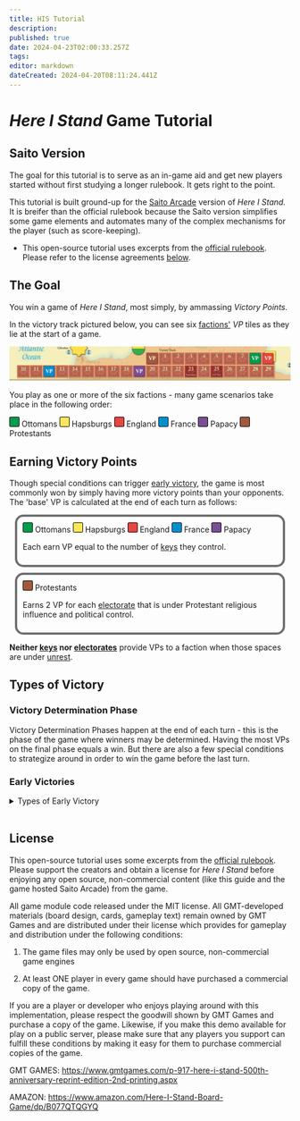 ```yaml
---
title: HIS Tutorial
description: 
published: true
date: 2024-04-23T02:00:33.257Z
tags: 
editor: markdown
dateCreated: 2024-04-20T08:11:24.441Z
---
```


# *Here I Stand* Game Tutorial

## Saito Version

The goal for this tutorial is to serve as an in-game aid and get new players started without first studying a longer rulebook. It gets right to the point.

This tutorial is built ground-up for the <a href="saito.io/arcade">Saito Arcade</a> version of *Here I Stand.* It is breifer than the official rulebook because the Saito version simplifies some game elements and automates many of the complex mechanisms for the player (such as score-keeping).


* This open-source tutorial uses excerpts from the [official rulebook](https://www.gmtgames.com/living_rules/HIS-Rules-2010.pdf). Please refer to the license agreements <a href="#license">below</a>.

## The Goal

You win a game of *Here I Stand*, most simply, by ammassing *Victory Points.*

In the victory track pictured below, you can see six <a href=#factions onclick="flashDiv()">factions'</a> *VP* tiles as they lie at the start of a game. 

![his-victory-track-gamestart.png](/his-victory-track-gamestart.png)

You play as one or more of the six factions - many game scenarios take place in the following order:
<br>
<div class="factionBox" style="background-color: #019d4c;"></div> Ottomans

<div class="factionBox" style="background-color: #fce75a;"></div> Hapsburgs

<div  class="factionBox" style="background-color: #e54640;"></div> England

<div  class="factionBox" style="background-color: #0090cf;"></div> France

<div  class="factionBox" style="background-color: #7b4d96;"></div> Papacy

<div  class="factionBox" style="background-color: #a2583d;"></div> Protestants


## Earning Victory Points

Though special conditions can trigger <a href="#early">early victory</a>, the game is most commonly won by simply having more victory points than your opponents. The 'base' VP is calculated at the end of each turn as follows:

<div class="box">
<div class="factionBox" style="background-color: #019d4c;"></div> Ottomans

<div class="factionBox" style="background-color: #fce75a;"></div> Hapsburgs

<div class="factionBox" style="background-color: #e54640;"></div> England

<div class="factionBox" style="background-color: #0090cf;"></div> France

<div class="factionBox" style="background-color: #7b4d96;"></div> Papacy
<br>

Each earn VP equal to the number of <a href="keys">keys</a> they control. 
</div>

<div class="box">
<div  class="factionBox" style="background-color: #a2583d;"></div> Protestants
<br>

Earns 2 VP for each <a href="#electorates">electorate</a> that is under Protestant religious influence and political control.
</div>

**Neither <a href="keys">keys</a> nor <a href="#electorates">electorates</a>** provide VPs to a faction when those spaces are under <a href="#unrest">unrest</a>.
  


## Types of Victory

### <div id="determination"> Victory Determination Phase </div>

Victory Determination Phases happen at the end of each turn - this is the phase of the game where winners may be determined. Having the most VPs on the final phase equals a win. But there are also a few special conditions to strategize around in order to win the game before the last turn.

### <div id="early" class="targetDiv"> Early Victories </div>

<details> <summary>Types of Early Victory</summary>
  
  <details><summary> Automatic Victory </summary>
    Standard Victory - 
 
		Domination Victory - 
  
		Time Limit Victory - 
	</details>

</details>
</details>
  




<br>

## <div id="license" class="targetDiv"> License </div>

This open-source tutorial uses some excerpts from the [official rulebook](https://www.gmtgames.com/living_rules/HIS-Rules-2010.pdf). Please support the creators and obtain a license for *Here I Stand* before enjoying any open source, non-commercial content (like this guide and the game hosted Saito Arcade) from the game.

All game module code released under the MIT license. All GMT-developed materials (board design, cards, gameplay text) remain owned by GMT Games and are distributed under their license which provides for gameplay and distribution under the following conditions:

1. The game files may only be used by open source, non-commercial game engines

2. At least ONE player in every game should have purchased a commercial copy of the game.

If you are a player or developer who enjoys playing around with this implementation, please respect the goodwill shown by GMT Games and purchase a copy of the game. Likewise, if you make this demo available for play on a public server, please make sure that any players you support can fulfill these conditions by making it easy for them to purchase commercial copies of the game.

GMT GAMES: https://www.gmtgames.com/p-917-here-i-stand-500th-anniversary-reprint-edition-2nd-printing.aspx

AMAZON: https://www.amazon.com/Here-I-Stand-Board-Game/dp/B077QTQGYQ


<style>
  
  .box {
    padding: 10px 10px;
    margin: 10px;
    border: 4px solid #00000090;
    border-radius: 15px;
  }
  .factionBox {
    display: inline-block;
    width: 16px; height: 16px;
    border: solid 0.5px black;
    border-radius: 2px;
  }

 @keyframes flash {
    0% { background-color: transparent; }
    33% { background-color: #f71f3d; }
    100% { background-color: transparent; }
 }
 .targetDiv {
    animation-name: flash;
    animation-duration: 1.5s;
    animation-iteration-count: 1;
 }
 .targetDiv:target {
    animation-iteration-count: 1;
 }
</style>

